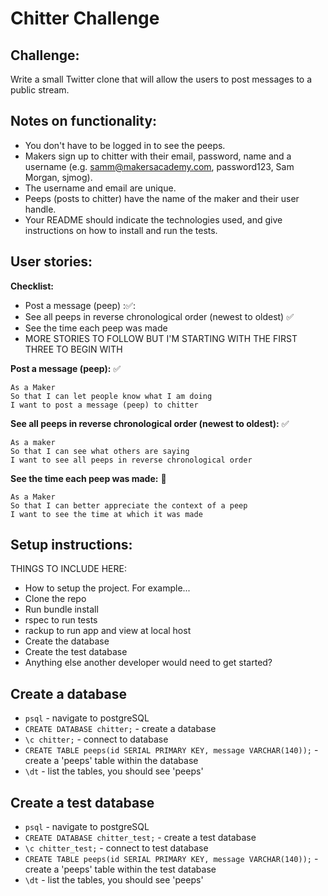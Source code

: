 Chitter Challenge
=================

Challenge:
-------

Write a small Twitter clone that will allow the users to post messages to a public stream.

Notes on functionality:
------

* You don't have to be logged in to see the peeps.
* Makers sign up to chitter with their email, password, name and a username (e.g. samm@makersacademy.com, password123, Sam Morgan, sjmog).
* The username and email are unique.
* Peeps (posts to chitter) have the name of the maker and their user handle.
* Your README should indicate the technologies used, and give instructions on how to install and run the tests.

User stories:
-------

**Checklist:**
- Post a message (peep) ::white_check_mark::
- See all peeps in reverse chronological order (newest to oldest) :white_check_mark:
- See the time each peep was made
- MORE STORIES TO FOLLOW BUT I'M STARTING WITH THE FIRST THREE TO BEGIN WITH

**Post a message (peep):** :white_check_mark:
```
As a Maker
So that I can let people know what I am doing  
I want to post a message (peep) to chitter
```

**See all peeps in reverse chronological order (newest to oldest):** :white_check_mark:
```
As a maker
So that I can see what others are saying  
I want to see all peeps in reverse chronological order
```

**See the time each peep was made:** :construction:
```
As a Maker
So that I can better appreciate the context of a peep
I want to see the time at which it was made
```

Setup instructions:
-------

THINGS TO INCLUDE HERE:

- How to setup the project. For example...
- Clone the repo
- Run bundle install
- rspec to run tests
- rackup to run app and view at local host
- Create the database
- Create the test database
- Anything else another developer would need to get started?

## Create a database

- `psql` - navigate to postgreSQL
- `CREATE DATABASE chitter;` - create a database
- `\c chitter;` - connect to database
- `CREATE TABLE peeps(id SERIAL PRIMARY KEY, message VARCHAR(140));` - create a 'peeps' table within the database
- `\dt` - list the tables, you should see 'peeps'

## Create a test database

- `psql` - navigate to postgreSQL
- `CREATE DATABASE chitter_test;` - create a test database
- `\c chitter_test;` - connect to test database
- `CREATE TABLE peeps(id SERIAL PRIMARY KEY, message VARCHAR(140));` - create a 'peeps' table within the test database
- `\dt` - list the tables, you should see 'peeps'
